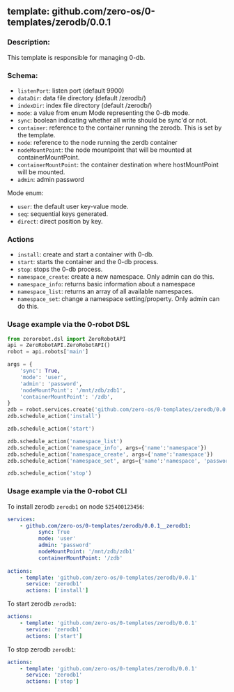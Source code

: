 ## template: github.com/zero-os/0-templates/zerodb/0.0.1

### Description:
This template is responsible for managing 0-db.

### Schema:

- `listenPort`: listen port (default 9900)
- `dataDir`: data file directory (default /zerodb/)
- `indexDir`: index file directory (default /zerodb/)
- `mode`: a value from enum Mode representing the 0-db mode.
- `sync`: boolean indicating whether all write should be sync'd or not.
- `container`: reference to the container running the zerodb. This is set by the template.
- `node`: reference to the node running the zerdb container
- `nodeMountPoint`: the node mountpoint that will be mounted at containerMountPoint.
- `containerMountPoint`: the container destination where hostMountPoint will be mounted.
- `admin`: admin password


Mode enum:
- `user`: the default user key-value mode.
- `seq`: sequential keys generated.
- `direct`: direct position by key.


### Actions
- `install`: create and start a container with 0-db.
- `start`: starts the container and the 0-db process. 
- `stop`: stops the 0-db process.
- `namespace_create`: create a new namespace. Only admin can do this.
- `namespace_info`: returns basic information about a namespace
- `namespace_list`: returns an array of all available namespaces.
- `namespace_set`: change a namespace setting/property. Only admin can do this.



### Usage example via the 0-robot DSL

```python
from zerorobot.dsl import ZeroRobotAPI
api = ZeroRobotAPI.ZeroRobotAPI()
robot = api.robots['main']

args = {
    'sync': True,
    'mode': 'user',
    'admin': 'password',
    'nodeMountPoint': '/mnt/zdb/zdb1',
    'containerMountPoint': '/zdb',
}
zdb = robot.services.create('github.com/zero-os/0-templates/zerodb/0.0.1', 'zerodb1', data=args)
zdb.schedule_action('install')

zdb.schedule_action('start')

zdb.schedule_action('namespace_list')
zdb.schedule_action('namespace_info', args={'name':'namespace'})
zdb.schedule_action('namespace_create', args={'name':'namespace'})
zdb.schedule_action('namespace_set', args={'name':'namespace', 'password': 'password'})

zdb.schedule_action('stop')
```


### Usage example via the 0-robot CLI

To install zerodb `zerodb1` on node `525400123456`:

```yaml
services:
    - github.com/zero-os/0-templates/zerodb/0.0.1__zerodb1:
          sync: True
          mode: 'user'
          admin: 'password'
          nodeMountPoint: '/mnt/zdb/zdb1'
          containerMountPoint: '/zdb'
          
actions:
    - template: 'github.com/zero-os/0-templates/zerodb/0.0.1'
      service: 'zerodb1'
      actions: ['install']

```


To start  zerodb `zerodb1`:

```yaml
actions:
    - template: 'github.com/zero-os/0-templates/zerodb/0.0.1'
      service: 'zerodb1'
      actions: ['start']

```


To stop  zerodb `zerodb1`:

```yaml
actions:
    - template: 'github.com/zero-os/0-templates/zerodb/0.0.1'
      service: 'zerodb1'
      actions: ['stop']

```

